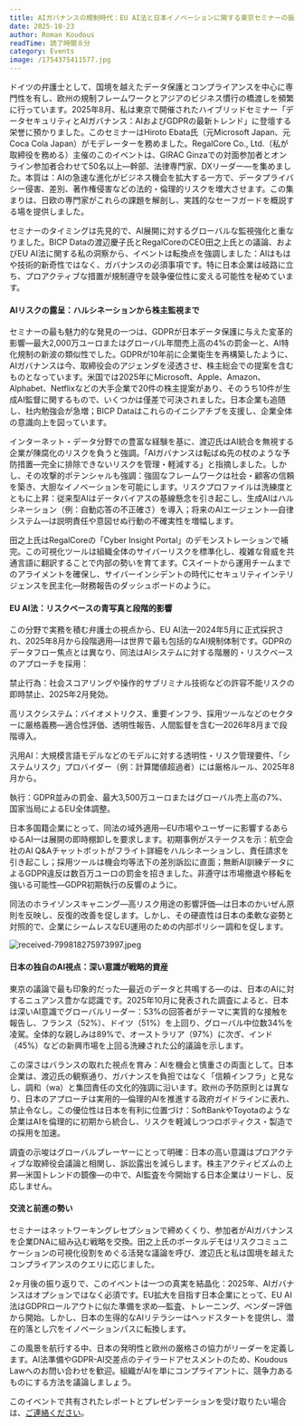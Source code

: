 ```yaml
---
title: AIガバナンスの規制時代：EU AI法と日本イノベーションに関する東京セミナーの振り返り
date: 2025-10-23
author: Roman Koudous
readTime: 読了時間８分
category: Events
image: /1754375411577.jpg
---
```


ドイツの弁護士として、国境を越えたデータ保護とコンプライアンスを中心に専門性を有し、欧州の規制フレームワークとアジアのビジネス慣行の橋渡しを頻繁に行っています。2025年8月、私は東京で開催されたハイブリッドセミナー「データセキュリティとAIガバナンス：AIおよびGDPRの最新トレンド」に登壇する栄誉に預かりました。このセミナーはHiroto Ebata氏（元Microsoft Japan、元Coca Cola Japan）がモデレーターを務めました。RegalCore Co., Ltd.（私が取締役を務める）主催のこのイベントは、GIRAC Ginzaでの対面参加者とオンライン参加者合わせて50名以上—幹部、法律専門家、DXリーダー—を集めました。本質は：AIの急速な進化がビジネス機会を拡大する一方で、データプライバシー侵害、差別、著作権侵害などの法的・倫理的リスクを増大させます。この集まりは、日欧の専門家がこれらの課題を解剖し、実践的なセーフガードを概説する場を提供しました。

セミナーのタイミングは先見的で、AI展開に対するグローバルな監視強化と重なりました。BICP Dataの渡辺慶子氏とRegalCoreのCEO田之上氏との議論、およびEU AI法に関する私の洞察から、イベントは転換点を強調しました：AIはもはや技術的新奇性ではなく、ガバナンスの必須事項です。特に日本企業は岐路に立ち、プロアクティブな措置が規制遵守を競争優位性に変える可能性を秘めています。

#### AIリスクの露呈：ハルシネーションから株主監視まで

セミナーの最も魅力的な発見の一つは、GDPRが日本データ保護に与えた変革的影響—最大2,000万ユーロまたはグローバル年間売上高の4%の罰金—と、AI特化規制の新波の類似性でした。GDPRが10年前に企業衛生を再構築したように、AIガバナンスは今、取締役会のアジェンダを浸透させ、株主総会での提案を含むものとなっています。米国では2025年にMicrosoft、Apple、Amazon、Alphabet、Netflixなどの大手企業で20件の株主提案があり、そのうち10件が生成AI監督に関するもので、いくつかは僅差で可決されました。日本企業も追随し、社内勉強会が急増；BICP Dataはこれらのイニシアチブを支援し、企業全体の意識向上を図っています。

インターネット・データ分野での豊富な経験を基に、渡辺氏はAI統合を無視する企業が陳腐化のリスクを負うと強調。「AIガバナンスは転ばぬ先の杖のような予防措置—完全に排除できないリスクを管理・軽減する」と指摘しました。しかし、その攻撃的ポテンシャルも強調：強固なフレームワークは社会・顧客の信頼を築き、大胆なイノベーションを可能にします。リスクプロファイルは洗練度とともに上昇：従来型AIはデータバイアスの基線懸念を引き起こし、生成AIはハルシネーション（例：自動応答の不正確さ）を導入；将来のAIエージェント—自律システム—は説明責任や意図せぬ行動の不確実性を増幅します。

田之上氏はRegalCoreの「Cyber Insight Portal」のデモンストレーションで補完。この可視化ツールは組織全体のサイバーリスクを標準化し、複雑な脅威を共通言語に翻訳することで内部の勢いを育てます。Cスイートから運用チームまでのアライメントを確保し、サイバーインシデントの時代にセキュリティインテリジェンスを民主化—財務報告のダッシュボードのように。

#### EU AI法：リスクベースの青写真と段階的影響

この分野で実務を積む弁護士の視点から、EU AI法—2024年5月に正式採択され、2025年8月から段階適用—は世界で最も包括的なAI規制体制です。GDPRのデータフロー焦点とは異なり、同法はAIシステムに対する階層的・リスクベースのアプローチを採用：

禁止行為：社会スコアリングや操作的サブリミナル技術などの許容不能リスクの即時禁止、2025年2月発効。

高リスクシステム：バイオメトリクス、重要インフラ、採用ツールなどのセクターに厳格義務—適合性評価、透明性報告、人間監督を含む—2026年8月まで段階導入。

汎用AI：大規模言語モデルなどのモデルに対する透明性・リスク管理要件、「システムリスク」プロバイダー（例：計算閾値超過者）には厳格ルール、2025年8月から。

執行：GDPR並みの罰金、最大3,500万ユーロまたはグローバル売上高の7%、国家当局によるEU全体調整。

日本多国籍企業にとって、同法の域外適用—EU市場やユーザーに影響するあらゆるAI—は展開の即時棚卸しを要求します。初期事例がステークスを示：航空会社のAI Q\&Aチャットボットがフライト詳細をハルシネーションし、責任請求を引き起こし；採用ツールは機会均等法下の差別訴訟に直面；無断AI訓練データによるGDPR違反は数百万ユーロの罰金を招きました。非遵守は市場撤退や移転を強いる可能性—GDPR初期執行の反響のように。

同法のホライゾンスキャニング—高リスク用途の影響評価—は日本のかいぜん原則を反映し、反復的改善を促します。しかし、その硬直性は日本の柔軟な姿勢と対照的で、企業にシームレスなEU運用のための内部ポリシー調和を促します。

![received-799818275973997.jpeg](/received-799818275973997.jpeg)

#### 日本の独自のAI視点：深い意識が戦略的資産

東京の議論で最も印象的だった—最近のデータと共鳴する—のは、日本のAIに対するニュアンス豊かな認識です。2025年10月に発表された調査によると、日本は深いAI意識でグローバルリーダー：53%の回答者がテーマに実質的な接触を報告し、フランス（52%）、ドイツ（51%）を上回り、グローバル中位数34%を凌駕。全体的な親しみは89%で、オーストラリア（97%）に次ぎ、インド（45%）などの新興市場を上回る洗練された公的議論を示します。

この深さはバランスの取れた視点を育み：AIを機会と慎重さの両面として。日本企業は、渡辺氏の観察通り、ガバナンスを負担ではなく「信頼インフラ」と見なし、調和（wa）と集団責任の文化的強調に沿います。欧州の予防原則とは異なり、日本のアプローチは実用的—倫理的AIを推進する政府ガイドラインに表れ、禁止令なし。この優位性は日本を有利に位置づけ：SoftBankやToyotaのような企業はAIを倫理的に初期から統合し、リスクを軽減しつつロボティクス・製造での採用を加速。

調査の示唆はグローバルプレーヤーにとって明確：日本の高い意識はプロアクティブな取締役会議論と相関し、訴訟露出を減らします。株主アクティビズムの上昇—米国トレンドの鏡像—の中で、AI監査を今開始する日本企業はリードし、反応しません。

#### 交流と前進の勢い

セミナーはネットワーキングレセプションで締めくくり、参加者がAIガバナンスを企業DNAに組み込む戦略を交換。田之上氏のポータルデモはリスクコミュニケーションの可視化役割をめぐる活発な議論を呼び、渡辺氏と私は国境を越えたコンプライアンスのクエリに応じました。

2ヶ月後の振り返りで、このイベントは一つの真実を結晶化：2025年、AIガバナンスはオプションではなく必須です。EU拡大を目指す日本企業にとって、EU AI法はGDPRロールアウトに似た準備を求め—監査、トレーニング、ベンダー評価から開始。しかし、日本の生得的なAIリテラシーはヘッドスタートを提供し、潜在的落とし穴をイノベーションパスに転換します。

この風景を航行する中、日本の発明性と欧州の厳格さの協力がリーダーを定義します。AI法準備やGDPR-AI交差点のテイラードアセスメントのため、Koudous Lawへのお問い合わせを歓迎。組織がAIを単にコンプライアントに、競争力あるものにする方法を議論しましょう。

このイベントで共有されたレポートとプレゼンテーションを受け取りたい場合は、[ご連絡ください](/contact)。
